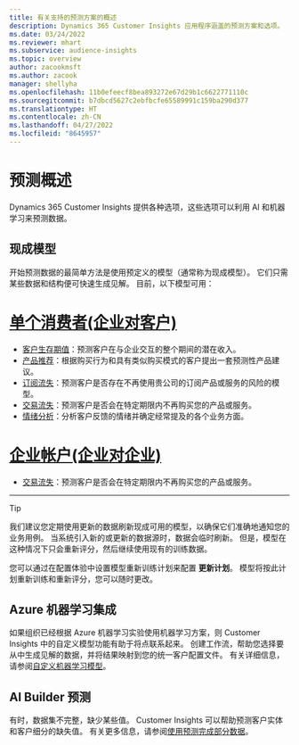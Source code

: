 ```yaml
---
title: 有关支持的预测方案的概述
description: Dynamics 365 Customer Insights 应用程序涵盖的预测方案和选项。
ms.date: 03/24/2022
ms.reviewer: mhart
ms.subservice: audience-insights
ms.topic: overview
author: zacookmsft
ms.author: zacook
manager: shellyha
ms.openlocfilehash: 11b0efeecf8bea893272e67d29b1c6622771110c
ms.sourcegitcommit: b7dbcd5627c2ebfbcfe65589991c159ba290d377
ms.translationtype: HT
ms.contentlocale: zh-CN
ms.lasthandoff: 04/27/2022
ms.locfileid: "8645957"
---
```

# <a name="predictions-overview"></a>预测概述

Dynamics 365 Customer Insights 提供各种选项，这些选项可以利用 AI 和机器学习来预测数据。 

## <a name="out-of-box-models"></a>现成模型

开始预测数据的最简单方法是使用预定义的模型（通常称为现成模型）。 它们只需某些数据和结构便可快速生成见解。 目前，以下模型可用： 

# <a name="individual-consumers-b-to-c"></a>[单个消费者(企业对客户)](#tab/b2c)

- [客户生存期值](predict-customer-lifetime-value.md)：预测客户在与企业交互的整个期间的潜在收入。
- [产品推荐](predict-product-recommendation.md)：根据购买行为和具有类似购买模式的客户提出一套预测性产品建议。
- [订阅流失](predict-subscription-churn.md)：预测客户是否存在不再使用贵公司的订阅产品或服务的风险的模型。
- [交易流失](predict-transactional-churn.md)：预测客户是否会在特定期限内不再购买您的产品或服务。
- [情绪分析](sentiment-analysis.md)：分析客户反馈的情绪并确定经常提及的各个业务方面。

# <a name="business-accounts-b-to-b"></a>[企业帐户(企业对企业)](#tab/b2b)

- [交易流失](predict-transactional-churn.md)：预测客户是否会在特定期限内不再购买您的产品或服务。

---

> [!TIP]
> 我们建议您定期使用更新的数据刷新现成可用的模型，以确保它们准确地通知您的业务用例。 当系统引入新的或更新的数据源时，数据会临时刷新。 但是，模型在这种情况下只会重新评分，然后继续使用现有的训练数据。
> 
> 您可以通过在配置体验中设置模型重新训练计划来配置 **更新计划**。 模型将按此计划重新训练和重新评分，您可以随时更改。


## <a name="azure-machine-learning-integration"></a>Azure 机器学习集成

如果组织已经根据 Azure 机器学习实验使用机器学习方案，则 Customer Insights 中的自定义模型功能有助于将点联系起来。 创建工作流，帮助您选择要从中生成见解的数据，并将结果映射到您的统一客户配置文件。 有关详细信息，请参阅[自定义机器学习模型](custom-models.md)。

## <a name="ai-builder-prediction"></a>AI Builder 预测

有时，数据集不完整，缺少某些值。 Customer Insights 可以帮助预测客户实体和客户细分的缺失值。 有关更多信息，请参阅[使用预测完成部分数据](predictions.md)。
